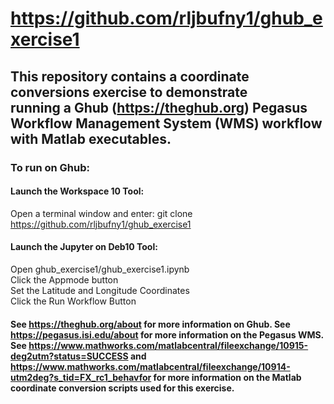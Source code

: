 # https://github.com/rljbufny1/ghub_exercise1

## This repository contains a coordinate conversions exercise to demonstrate <br /> running a Ghub (https://theghub.org) Pegasus Workflow Management System (WMS) workflow with Matlab executables.

### To run on Ghub:

#### Launch the Workspace 10 Tool:<br />
Open a terminal window and enter:
git clone https://github.com/rljbufny1/ghub_exercise1

#### Launch  the Jupyter on Deb10 Tool:<br />
Open ghub_exercise1/ghub_exercise1.ipynb<br />
Click the Appmode button<br />
Set the Latitude and Longitude Coordinates<br />
Click the Run Workflow Button<br />

#### See https://theghub.org/about for more information on Ghub. See https://pegasus.isi.edu/about for more information on the Pegasus WMS. See https://www.mathworks.com/matlabcentral/fileexchange/10915-deg2utm?status=SUCCESS and https://www.mathworks.com/matlabcentral/fileexchange/10914-utm2deg?s_tid=FX_rc1_behavfor for more information on the Matlab coordinate conversion scripts used for this exercise.
